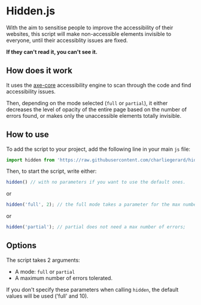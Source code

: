 # Hidden.js

With the aim to sensitise people to improve the accessibility of their websites, this script will make non-accessible elements invisible to everyone, until their accessiblity issues are fixed.

**If they can't read it, you can't see it.**

## How does it work

It uses the [axe-core](https://github.com/dequelabs/axe-core) accessibility engine to scan through the code and find accessibility issues.

Then, depending on the mode selected (`full` or `partial`), it either decreases the level of opacity of the entire page based on the number of errors found, or makes only the unaccessible elements totally invisible.

## How to use

To add the script to your project, add the following line in your main `js` file:

```javascript
import hidden from 'https://raw.githubusercontent.com/charliegerard/hidden/master/hidden.js';
```

Then, to start the script, write either:

```javascript
hidden() // with no parameters if you want to use the default ones.
```

or

```javascript
hidden('full', 2); // the full mode takes a parameter for the max number of errors accepted;
```

or

```javascript
hidden('partial'); // partial does not need a max number of errors;
```

## Options

The script takes 2 arguments:

* A mode: `full` or `partial`
* A maximum number of errors tolerated.

If you don't specify these parameters when calling `hidden`, the default values will be used ('full' and 10).


